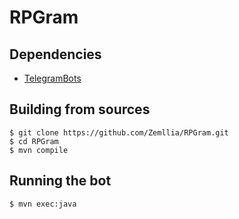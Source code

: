 # RPGram

## Dependencies
- [TelegramBots](https://mvnrepository.com/artifact/org.telegram/telegrambots)

## Building from sources
```
$ git clone https://github.com/Zemllia/RPGram.git
$ cd RPGram
$ mvn compile
```

## Running the bot
```
$ mvn exec:java
```
